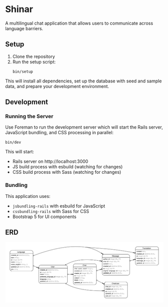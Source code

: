 # Shinar

A multilingual chat application that allows users to communicate across language barriers.

## Setup

1. Clone the repository
2. Run the setup script:
   ```
   bin/setup
   ```

This will install all dependencies, set up the database with seed and sample data, and prepare your development environment.

## Development

### Running the Server

Use Foreman to run the development server which will start the Rails server, JavaScript bundling, and CSS processing in parallel:

```
bin/dev
```

This will start:
- Rails server on http://localhost:3000
- JS build process with esbuild (watching for changes)
- CSS build process with Sass (watching for changes)

### Bundling

This application uses:
- `jsbundling-rails` with esbuild for JavaScript
- `cssbundling-rails` with Sass for CSS
- Bootstrap 5 for UI components

## ERD

![Entity Relationship Diagram](erd.png)
